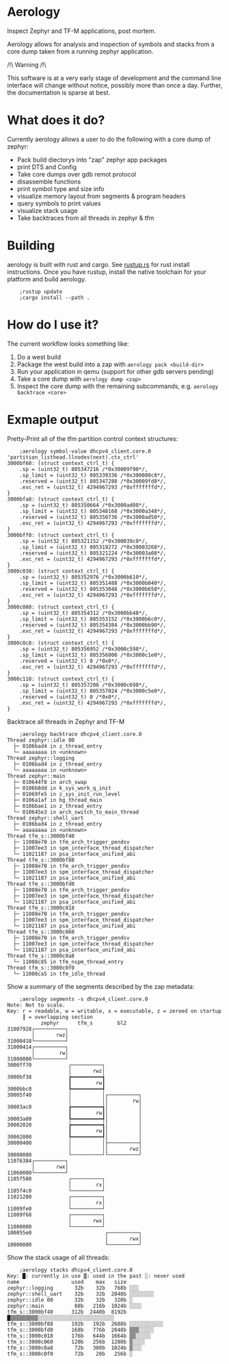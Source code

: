 # Aerology

Inspect Zephyr and TF-M applications, post mortem.

Aerology allows for analysis and inspection of symbols and stacks from a core
dump taken from a running zephyr application.

/!\ Warning /!\

This software is at a very early stage of development and the command line
interface will change without notice, possibly more than once a day.
Further, the documentation is sparse at best.

# What does it do?

Currently aerology allows a user to do the following with a core dump of
zephyr:
  * Pack build diectorys into "zap" zephyr app packages
  * print DTS and Config
  * Take core dumps over gdb remot protocol
  * disassemble functions
  * print symbol type and size info
  * visualize memory layout from segments & program headers
  * query symbols to print values
  * visualize stack usage
  * Take backtraces from all threads in zephyr & tfm
  
# Building

aerology is built with rust and cargo.
See [rustup.rs](https://rustup.rs) for rust install instructions.
Once you have rustup, install the native toolchain for your platform
 and build aerology.

```
    ;rustup update
    ;cargo install --path .
```

# How do I use it?

The current workflow looks something like:

1) Do a west build
2) Package the west build into a zap with `aerology pack <build-dir>`
3) Run your application in qemu (support for other gdb servers pending)
4) Take a core dump with `aerology dump <zap>`
5) Inspect the core dump with the remaining subcommands, e.g. `aerology backtrace <core>`

# Exmaple output

Pretty-Print all of the tfm partition control context structures:

```
    ;aerology symbol-value dhcpv4_client.core.0 'partition_listhead.llnodes(next).ctx_ctrl'
3000bf60: (struct context_ctrl_t) {
    .sp = (uint32_t) 805347216 /*0x30009f90*/,
    .sp_limit = (uint32_t) 805339336 /*0x300080c8*/,
    .reserved = (uint32_t) 805347288 /*0x30009fd8*/,
    .exc_ret = (uint32_t) 4294967293 /*0xfffffffd*/,
}
3000bfa8: (struct context_ctrl_t) {
    .sp = (uint32_t) 805350664 /*0x3000ad08*/,
    .sp_limit = (uint32_t) 805348168 /*0x3000a348*/,
    .reserved = (uint32_t) 805350736 /*0x3000ad50*/,
    .exc_ret = (uint32_t) 4294967293 /*0xfffffffd*/,
}
3000bff0: (struct context_ctrl_t) {
    .sp = (uint32_t) 805321152 /*0x300039c0*/,
    .sp_limit = (uint32_t) 805319272 /*0x30003268*/,
    .reserved = (uint32_t) 805321224 /*0x30003a08*/,
    .exc_ret = (uint32_t) 4294967293 /*0xfffffffd*/,
}
3000c038: (struct context_ctrl_t) {
    .sp = (uint32_t) 805352976 /*0x3000b610*/,
    .sp_limit = (uint32_t) 805351488 /*0x3000b040*/,
    .reserved = (uint32_t) 805353048 /*0x3000b658*/,
    .exc_ret = (uint32_t) 4294967293 /*0xfffffffd*/,
}
3000c080: (struct context_ctrl_t) {
    .sp = (uint32_t) 805354312 /*0x3000bb48*/,
    .sp_limit = (uint32_t) 805353152 /*0x3000b6c0*/,
    .reserved = (uint32_t) 805354384 /*0x3000bb90*/,
    .exc_ret = (uint32_t) 4294967293 /*0xfffffffd*/,
}
3000c0c8: (struct context_ctrl_t) {
    .sp = (uint32_t) 805356952 /*0x3000c598*/,
    .sp_limit = (uint32_t) 805356000 /*0x3000c1e0*/,
    .reserved = (uint32_t) 0 /*0x0*/,
    .exc_ret = (uint32_t) 4294967293 /*0xfffffffd*/,
}
3000c110: (struct context_ctrl_t) {
    .sp = (uint32_t) 805357208 /*0x3000c698*/,
    .sp_limit = (uint32_t) 805357024 /*0x3000c5e0*/,
    .reserved = (uint32_t) 0 /*0x0*/,
    .exc_ret = (uint32_t) 4294967293 /*0xfffffffd*/,
}
```

Backtrace all threads in Zephyr and TF-M

```
    ;aerology backtrace dhcpv4_client.core.0
Thread zephyr::idle 00
  ├─ 0106bad4 in z_thread_entry
  └─ aaaaaaaa in <unknown>
Thread zephyr::logging
  ├─ 0106bad4 in z_thread_entry
  └─ aaaaaaaa in <unknown>
Thread zephyr::main
  ├─ 010644f8 in arch_swap
  ├─ 0106b8dd in k_sys_work_q_init
  ├─ 01069fe5 in z_sys_init_run_level
  ├─ 0106a1af in bg_thread_main
  ├─ 0106bae1 in z_thread_entry
  └─ 010645e3 in arch_switch_to_main_thread
Thread zephyr::shell_uart
  ├─ 0106bad4 in z_thread_entry
  └─ aaaaaaaa in <unknown>
Thread tfm_s::3000bf40
  ├─ 11008e70 in tfm_arch_trigger_pendsv
  ├─ 11007ee3 in spm_interface_thread_dispatcher
  └─ 11021187 in psa_interface_unified_abi
Thread tfm_s::3000bf88
  ├─ 11008e70 in tfm_arch_trigger_pendsv
  ├─ 11007ee3 in spm_interface_thread_dispatcher
  └─ 11021187 in psa_interface_unified_abi
Thread tfm_s::3000bfd0
  ├─ 11008e70 in tfm_arch_trigger_pendsv
  ├─ 11007ee3 in spm_interface_thread_dispatcher
  └─ 11021187 in psa_interface_unified_abi
Thread tfm_s::3000c018
  ├─ 11008e70 in tfm_arch_trigger_pendsv
  ├─ 11007ee3 in spm_interface_thread_dispatcher
  └─ 11021187 in psa_interface_unified_abi
Thread tfm_s::3000c060
  ├─ 11008e70 in tfm_arch_trigger_pendsv
  ├─ 11007ee3 in spm_interface_thread_dispatcher
  └─ 11021187 in psa_interface_unified_abi
Thread tfm_s::3000c0a8
  └─ 11008c85 in tfm_nspm_thread_entry
Thread tfm_s::3000c0f0
  └─ 11008ca5 in tfm_idle_thread
```

Show a summary of the segments described by the zap metadata:

```
    ;aerology segments -s dhcpv4_client.core.0
Note: Not to scale.
Key: r = readable, w = writable, x = executable, z = zeroed on startup
     ┃ = overlapping section
           zephyr      tfm_s        bl2
31007928┌──────────┐
        │       rwz│
31000418└──────────┘
31000414┌──────────┐
        │        rw│
31000000└──────────┘
3000ff70            ┌──────────┐
                    │       rwz│
3000bf38            ┢━━━━━━━━━━┪
                    ┃        rw┃
3000bbc0            ┡━━━━━━━━━━┩
30005f40            │          │┌──────────┐
                    │          ││        rw│
30003ac0            ┢━━━━━━━━━━┪│          │
                    ┃        rw┃│          │
30003a80            ┡━━━━━━━━━━┩│          │
30002020            ┢━━━━━━━━━━┪│          │
                    ┃        rw┃│          │
30002000            ┡━━━━━━━━━━┩│          │
30000400            │          │├──────────┤
                    │          ││       rwz│
30000000            └──────────┘└──────────┘
11076384┌──────────┐
        │       rwx│
11060000└──────────┘
1105f500            ┌──────────┐
                    │        rx│
1105f4c0            └──────────┘
11021280            ┌──────────┐
                    │        rx│
11009fe0            └──────────┘
11009f68            ┌──────────┐
                    │       rwx│
11000000            └──────────┘
100055e0                        ┌──────────┐
                                │       rwx│
10000000                        └──────────┘
```

Show the stack usage of all threads:
```
    ;aerology stacks dhcpv4_client.core.0
Key: █: currently in use ▒: used in the past ░: never used
name                 used    max   size
zephyr::logging       32b    32b   768b ░░░
zephyr::shell_uart    32b    32b  2048b ░░░░░░░░
zephyr::idle 00       32b    32b   320b ░
zephyr::main          88b   216b  1024b ░░░░
tfm_s::3000bf40      312b  2440b  8192b █▒▒▒▒▒▒▒▒▒░░░░░░░░░░░░░░░░░░░░░░░░░
tfm_s::3000bf88      192b   192b  2688b ░░░░░░░░░░░
tfm_s::3000bfd0      168b   776b  2048b ▒▒▒░░░░░
tfm_s::3000c018      176b   644b  1664b ▒▒░░░░░
tfm_s::3000c060      120b   256b  1280b ▒░░░░
tfm_s::3000c0a8       72b   300b  1024b ▒░░░
tfm_s::3000c0f0       72b    20b   256b ░
```